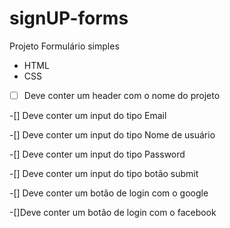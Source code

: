 # signUP-forms

Projeto Formulário simples 

- HTML 
- CSS

- [ ] Deve conter um header com o nome do projeto 

-[] Deve conter um input do tipo Email 

-[] Deve conter um input do tipo Nome de usuário

-[] Deve conter um input do tipo Password

-[] Deve conter um input do tipo botão submit

-[] Deve conter um botão de login com o google

-[]Deve conter um botão de login com o facebook 
